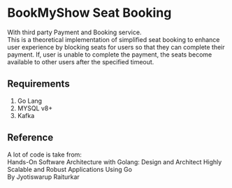 # BookMyShow Seat Booking
With third party Payment and Booking service.  
This is a theoretical implementation of simplified seat booking to enhance user experience by blocking seats for users so that they can complete their payment. If, user is unable to complete the payment, the seats become available to other users after the specified timeout.

## Requirements
1) Go Lang  
2) MYSQL v8+
2) Kafka

## Reference
A lot of code is take from:  
Hands-On Software Architecture with Golang: Design and Architect Highly Scalable and Robust Applications Using Go  
By Jyotiswarup Raiturkar